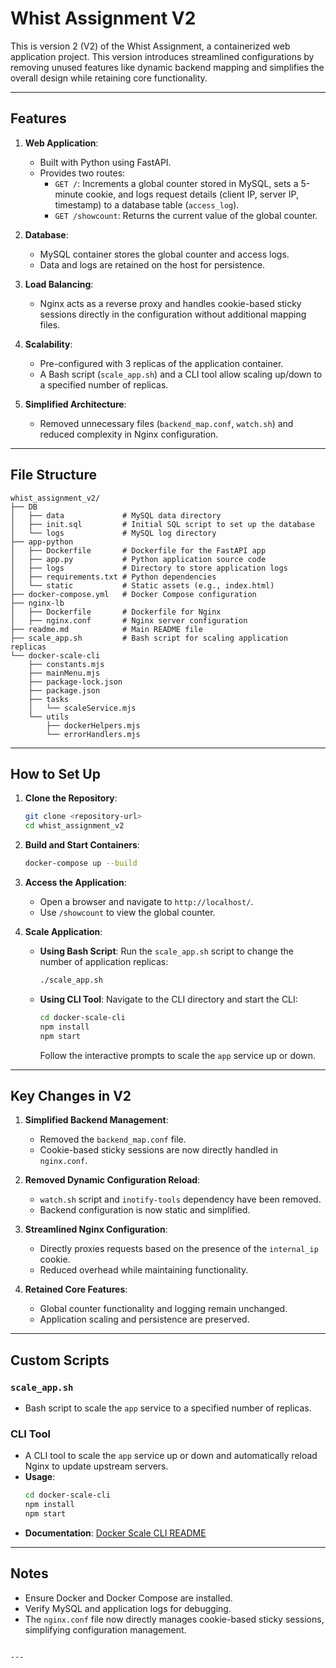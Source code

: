 
# Whist Assignment V2

This is version 2 (V2) of the Whist Assignment, a containerized web application project. This version introduces streamlined configurations by removing unused features like dynamic backend mapping and simplifies the overall design while retaining core functionality.

---

## Features

1. **Web Application**:
   - Built with Python using FastAPI.
   - Provides two routes:
     - `GET /`: Increments a global counter stored in MySQL, sets a 5-minute cookie, and logs request details (client IP, server IP, timestamp) to a database table (`access_log`).
     - `GET /showcount`: Returns the current value of the global counter.

2. **Database**:
   - MySQL container stores the global counter and access logs.
   - Data and logs are retained on the host for persistence.

3. **Load Balancing**:
   - Nginx acts as a reverse proxy and handles cookie-based sticky sessions directly in the configuration without additional mapping files.

4. **Scalability**:
   - Pre-configured with 3 replicas of the application container.
   - A Bash script (`scale_app.sh`) and a CLI tool allow scaling up/down to a specified number of replicas.

5. **Simplified Architecture**:
   - Removed unnecessary files (`backend_map.conf`, `watch.sh`) and reduced complexity in Nginx configuration.

---

## File Structure
```
whist_assignment_v2/
├── DB
│   ├── data             # MySQL data directory
│   ├── init.sql         # Initial SQL script to set up the database
│   └── logs             # MySQL log directory
├── app-python
│   ├── Dockerfile       # Dockerfile for the FastAPI app
│   ├── app.py           # Python application source code
│   ├── logs             # Directory to store application logs
│   ├── requirements.txt # Python dependencies
│   └── static           # Static assets (e.g., index.html)
├── docker-compose.yml   # Docker Compose configuration
├── nginx-lb
│   ├── Dockerfile       # Dockerfile for Nginx
│   ├── nginx.conf       # Nginx server configuration
├── readme.md            # Main README file
├── scale_app.sh         # Bash script for scaling application replicas
└── docker-scale-cli
    ├── constants.mjs
    ├── mainMenu.mjs
    ├── package-lock.json
    ├── package.json
    ├── tasks
    │   └── scaleService.mjs
    └── utils
        ├── dockerHelpers.mjs
        └── errorHandlers.mjs
```

---

## How to Set Up

1. **Clone the Repository**:
   ```bash
   git clone <repository-url>
   cd whist_assignment_v2
   ```

2. **Build and Start Containers**:
   ```bash
   docker-compose up --build
   ```

3. **Access the Application**:
   - Open a browser and navigate to `http://localhost/`.
   - Use `/showcount` to view the global counter.

4. **Scale Application**:
   - **Using Bash Script**:
     Run the `scale_app.sh` script to change the number of application replicas:
     ```bash
     ./scale_app.sh
     ```
   - **Using CLI Tool**:
     Navigate to the CLI directory and start the CLI:
     ```bash
     cd docker-scale-cli
     npm install
     npm start
     ```
     Follow the interactive prompts to scale the `app` service up or down.

---

## Key Changes in V2

1. **Simplified Backend Management**:
   - Removed the `backend_map.conf` file.
   - Cookie-based sticky sessions are now directly handled in `nginx.conf`.

2. **Removed Dynamic Configuration Reload**:
   - `watch.sh` script and `inotify-tools` dependency have been removed.
   - Backend configuration is now static and simplified.

3. **Streamlined Nginx Configuration**:
   - Directly proxies requests based on the presence of the `internal_ip` cookie.
   - Reduced overhead while maintaining functionality.

4. **Retained Core Features**:
   - Global counter functionality and logging remain unchanged.
   - Application scaling and persistence are preserved.

---

## Custom Scripts

### `scale_app.sh`
- Bash script to scale the `app` service to a specified number of replicas.

### CLI Tool
- A CLI tool to scale the `app` service up or down and automatically reload Nginx to update upstream servers.
- **Usage**:
  ```bash
  cd docker-scale-cli
  npm install
  npm start
  ```
- **Documentation**: [Docker Scale CLI README](./docker-scale-cli/README.md)

---

## Notes

- Ensure Docker and Docker Compose are installed.
- Verify MySQL and application logs for debugging.
- The `nginx.conf` file now directly manages cookie-based sticky sessions, simplifying configuration management.
```

---

